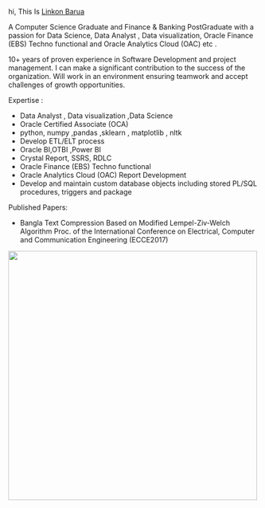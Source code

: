 hi, This Is [Linkon Barua]([in/linkon-barua-33a21424](https://www.linkedin.com/in/linkon-barua-33a21424/))

A Computer Science Graduate and Finance & Banking PostGraduate with a passion for Data Science, Data Analyst , Data visualization, Oracle Finance (EBS) Techno functional and Oracle Analytics Cloud (OAC) etc .

10+ years of proven experience in Software Development and project management. I can make a significant contribution to the success of the organization. Will work in an environment ensuring teamwork and accept challenges of growth opportunities.


Expertise :

- Data Analyst , Data visualization ,Data Science
- Oracle Certified Associate (OCA)
- python, numpy ,pandas ,sklearn , matplotlib , nltk 
- Develop ETL/ELT process
- Oracle BI,OTBI ,Power BI
- Crystal Report, SSRS, RDLC 
- Oracle Finance (EBS) Techno functional 
- Oracle Analytics Cloud (OAC) Report Development
- Develop and maintain custom database objects including stored PL/SQL procedures, triggers and package



Published Papers: 

- Bangla Text Compression Based on Modified Lempel-Ziv-Welch Algorithm
Proc. of the International Conference on Electrical, Computer and Communication Engineering (ECCE2017)


<code><img height="500" src="https://www.springboard.com/blog/wp-content/uploads/2022/01/is-data-analytics-hard-a-guide-to-getting-started-in-2022-scaled-1-700x467.jpeg"></code>
